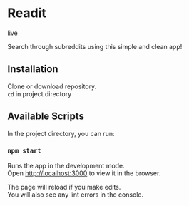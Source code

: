 # Readit

[live](https://charleswcho.github.io/readit/)

Search through subreddits using this simple and clean app!

## Installation

Clone or download repository.<br>
`cd` in project directory

## Available Scripts

In the project directory, you can run:

### `npm start`

Runs the app in the development mode.<br>
Open [http://localhost:3000](http://localhost:3000) to view it in the browser.

The page will reload if you make edits.<br>
You will also see any lint errors in the console.
